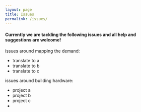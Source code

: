 ```yaml
---
layout: page
title: Issues
permalink: /issues/
---
```


#### Currently we are tackling the following issues and all help and suggestions are welcome!

issues around mapping the demand:
- translate to a
- translate to b
- translate to c



issues around building hardware:
- project a
- project b
- project c
-
